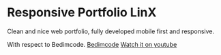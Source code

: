 # Responsive Portfolio LinX
Clean and nice web portfolio, fully developed mobile first and responsive.

With respect to Bedimcode.
[Bedimcode](https://www.youtube.com/c/Bedimcode)
[Watch it on youtube](https://youtu.be/BS6blX035NM)

